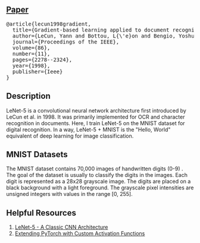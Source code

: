 ## [Paper](http://www.dengfanxin.cn/wp-content/uploads/2016/03/1998Lecun.pdf)

<pre>
@article{lecun1998gradient,
  title={Gradient-based learning applied to document recognition},
  author={LeCun, Yann and Bottou, L{\'e}on and Bengio, Yoshua and Haffner, Patrick},
  journal={Proceedings of the IEEE},
  volume={86},
  number={11},
  pages={2278--2324},
  year={1998},
  publisher={Ieee}
}
</pre>

## Description
LeNet-5 is a convolutional neural network architecture first introduced by LeCun et al. in 1998. It was primarily implemented for OCR and character recognition in documents. Here, I train LeNet-5 on the MNIST dataset for digital recognition. In a way, LeNet-5 + MNIST is the "Hello, World" equivalent of deep learning for image classification.

## MNIST Datasets
The MNIST dataset contains 70,000 images of  handwritten digits (0-9) . The goal of the dataset is usually to classify the digits in the images. Each digit is represented as a 28x28 grayscale image. The digits are placed on a black background with a light foreground. The grayscale pixel intensities are unsigned integers with values in the range [0, 255].

## Helpful Resources
1. [LeNet-5 - A Classic CNN Architecture](https://engmrk.com/lenet-5-a-classic-cnn-architecture/)
2. [Extending PyTorch with Custom Activation Functions](https://towardsdatascience.com/extending-pytorch-with-custom-activation-functions-2d8b065ef2fa)
